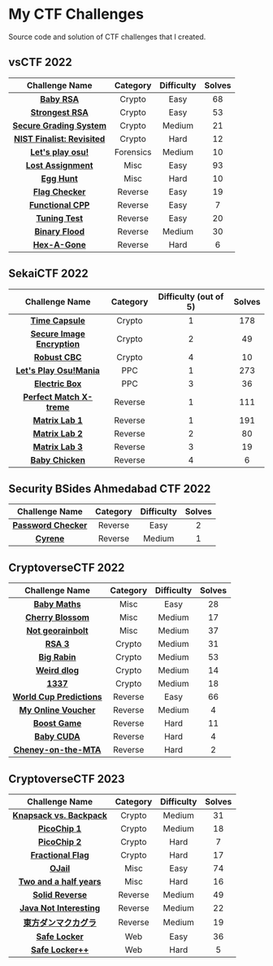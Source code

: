 # My CTF Challenges

Source code and solution of CTF challenges that I created.

## vsCTF 2022

| Challenge Name                                                                   | Category  | Difficulty | Solves |
| :------------------------------------------------------------------------------: | :-------: | :--------: | :----: |
| [**Baby RSA**](./vsctf-2022/Crypto/Baby%20RSA/)                                  | Crypto    | Easy       | 68     |
| [**Strongest RSA**](./vsctf-2022/Crypto/Strongest%20RSA/)                        | Crypto    | Easy       | 53     |
| [**Secure Grading System**](./vsctf-2022/Crypto/Secure%20Grading%20System/)      | Crypto    | Medium     | 21     |
| [**NIST Finalist: Revisited**](./vsctf-2022/Crypto/NIST%20Finalist%20Revisited/) | Crypto    | Hard       | 12     |
| [**Let's play osu!**](./vsctf-2022/Forensics/Lets%20play%20osu/)                 | Forensics | Medium     | 10     |
| [**Lost Assignment**](./vsctf-2022/Misc/Lost%20Assignment/)                      | Misc      | Easy       | 93     |
| [**Egg Hunt**](./vsctf-2022/Misc/Egg%20Hunt/)                                    | Misc      | Hard       | 10     |
| [**Flag Checker**](./vsctf-2022/Reverse/Flag%20Checker/)                         | Reverse   | Easy       | 19     |
| [**Functional CPP**](./vsctf-2022/Reverse/Functional%20CPP/)                     | Reverse   | Easy       | 7      |
| [**Tuning Test**](./vsctf-2022/Reverse/Tuning%20Test/)                           | Reverse   | Easy       | 20     |
| [**Binary Flood**](./vsctf-2022/Reverse/Binary%20Flood/)                         | Reverse   | Medium     | 30     |
| [**Hex-A-Gone**](./vsctf-2022/Reverse/Hex-A-Gone/)                               | Reverse   | Hard       | 6      |

## SekaiCTF 2022

| Challenge Name                                                                     | Category | Difficulty (out of 5) | Solves |
| :--------------------------------------------------------------------------------: | :------: | :-------------------: | :----: |
| [**Time Capsule**](./sekaictf-2022/Crypto/Time%20Capsule/)                         | Crypto   | 1                     | 178    |
| [**Secure Image Encryption**](./sekaictf-2022/Crypto/Secure%20Image%20Encryption/) | Crypto   | 2                     | 49     |
| [**Robust CBC**](./sekaictf-2022/Crypto/SRobust%20CBC/)                            | Crypto   | 4                     | 10     |
| [**Let's Play Osu!Mania**](./sekaictf-2022/PPC/Let's%20Play%20Osu!Mania/)          | PPC      | 1                     | 273    |
| [**Electric Box**](./sekaictf-2022/PPC/Electric%20Box/)                            | PPC      | 3                     | 36     |
| [**Perfect Match X-treme**](./sekaictf-2022/Reverse/Perfect%20Match%20Xtreme/)     | Reverse  | 1                     | 111    |
| [**Matrix Lab 1**](./sekaictf-2022/Reverse/Matrix%20Lab%201/)                      | Reverse  | 1                     | 191    |
| [**Matrix Lab 2**](./sekaictf-2022/Reverse/Matrix%20Lab%202/)                      | Reverse  | 2                     | 80     |
| [**Matrix Lab 3**](./sekaictf-2022/Reverse/Matrix%20Lab%203/)                      | Reverse  | 3                     | 19     |
| [**Baby Chicken**](./sekaictf-2022/Reverse/Baby%20Chicken/)                        | Reverse  | 4                     | 6      |

## Security BSides Ahmedabad CTF 2022

| Challenge Name                                                                            | Category  | Difficulty | Solves |
| :---------------------------------------------------------------------------------------: | :-------: | :--------: | :----: |
| [**Password Checker**](./security-bsides-ahmedabad-ctf-2022/Reverse/Password%20Checker/)  |  Reverse  |   Easy     |   2    |
| [**Cyrene**](./security-bsides-ahmedabad-ctf-2022/Reverse/Cyrene/)                        |  Reverse  |   Medium   |   1    |

## CryptoverseCTF 2022

| Challenge Name                                           | Category  | Difficulty | Solves |
| :--------------: | :----------: |  :------:  | :----: |
| [**Baby Maths**](./cryptoversectf-2022/Misc/Baby%20Maths/)                   | Misc      | Easy       |  28    |
| [**Cherry Blossom**](./cryptoversectf-2022/Misc/Cherry%20Blossom/)           | Misc      | Medium     |  17    |
| [**Not georainbolt**](./cryptoversectf-2022/Misc/Not%20Georainbolt/)         | Misc      | Medium     |  37    |
| [**RSA 3**](./cryptoversectf-2022/Crypto/RSA%203/)                           | Crypto    | Medium     |  31    |
| [**Big Rabin**](./cryptoversectf-2022/Crypto/Big%20Rabin/)                   | Crypto    | Medium     |  53    |
| [**Weird dlog**](./cryptoversectf-2022/Crypto/Weird%20dlog/)                 | Crypto    | Medium     |  14    |
| [**1337**](./cryptoversectf-2022/Crypto/1337/)                               | Crypto    | Medium     |  18    |
| [**World Cup Predictions**](./cryptoversectf-2022/Reverse/World%20Cup/)      | Reverse   | Easy       |  66    |
| [**My Online Voucher**](./cryptoversectf-2022/Reverse/My%20Online%20Voucher/)| Reverse   | Medium     |  4     |
| [**Boost Game**](./cryptoversectf-2022/Reverse/Boost%20Game/)                | Reverse   | Hard       |  11    |
| [**Baby CUDA**](./cryptoversectf-2022/Reverse/Baby%20CUDA/)                  | Reverse   | Hard       |  4     |
| [**Cheney-on-the-MTA**](./cryptoversectf-2022/Reverse/Cheney-on-the-MTA/)    | Reverse   | Hard       |  2     |

## CryptoverseCTF 2023

| Challenge Name                                                   | Category  | Difficulty | Solves |
| :--------------: | :----------: |  :------:  | :----: |
| [**Knapsack vs. Backpack**](./cryptoversectf-2023/Crypto/Knapsack%20vs.%20Backpack/) | Crypto    | Medium     |  31    |
| [**PicoChip 1**](./cryptoversectf-2023/Crypto/PicoChip%201/)                         | Crypto    | Medium     |  18    |
| [**PicoChip 2**](./cryptoversectf-2023/Crypto/PicoChip%202/)                         | Crypto    | Hard       |  7     |
| [**Fractional Flag**](./cryptoversectf-2023/Crypto/Fractional%20Flag/)               | Crypto    | Hard       |  17    |
| [**OJail**](./cryptoversectf-2023/Misc/OJail/)                                       | Misc      | Easy       |  74    |
| [**Two and a half years**](./cryptoversectf-2023/Misc/Two%20and%20a%20half%20years/) | Misc      | Hard       |  16    |
| [**Solid Reverse**](./cryptoversectf-2023/Reverse/Solid%20Reverse/)                  | Reverse   | Medium     |  49    |
| [**Java Not Interesting**](./cryptoversectf-2023/Reverse/Java%20Not%20Interesting/)  | Reverse   | Medium     |  22    |
| [**東方ダンマクカグラ**](./cryptoversectf-2023/Reverse/Touhou%20Danmaku%20Kagura/)     | Reverse   | Medium     |  19    |
| [**Safe Locker**](./cryptoversectf-2023/Web/Safe%20Locker/)                          | Web       | Easy       |  36    |
| [**Safe Locker++**](./cryptoversectf-2023/Web/Safe%20Locker%20Plus%20Plus/)          | Web       | Hard       |  5     |